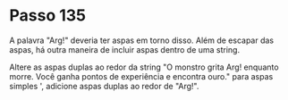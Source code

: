 # Passo 135

A palavra "Arg!" deveria ter aspas em torno disso. Além de escapar das aspas, há outra maneira de incluir aspas dentro de uma string.

Altere as aspas duplas ao redor da string "O monstro grita Arg! enquanto morre. Você ganha pontos de experiência e encontra ouro." para aspas simples ', adicione aspas duplas ao redor de "Arg!".